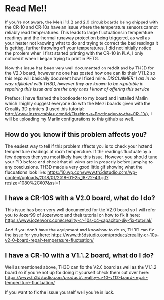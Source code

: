# Read Me!!

If you're not aware, the Melzi 1.1.2 and 2.0 circuit boards being shipped with the CR-10 and CR-10s have an issue where the temperature sensors cannot reliably read temperatures. This leads to large fluctuations in temperature readings and the thermal runaway protection being triggered, as well as your heater not knowing what to do and trying to correct the bad readings it is getting, further throwing off your temperatures. I did not initially notice the problem when I first started printing with the CR-10 in PLA, I only noticed it when I began trying to print in PETG.

Now this issue has been very well documented on reddit and by TH3D for the V2.0 board, however no one has posted how one can fix their V1.1.2 so this repo will basically document how I fixed mine. *DISCLAIMER: I am in no way affiliated with TH3D, however they are known to be reputable in repairing this issue and are the only ones I know of offering this service*

Preface: I have flashed the bootloader to my board and installed Marlin which I highly suggest everyone do with the Melzi boards given with the Creality 3D printers (I used this tutorial: http://www.instructables.com/id/Flashing-a-Bootloader-to-the-CR-10/), I will be uploading my Marlin configurations to this github as well.

## How do you know if this problem affects you?

The easiest way to tell if this problem affects you is to check your hotend temperature readings at room temperature. If the readings fluctuate by a few degrees then you most likely have this issue. However, you should tune your PID before and check that all wires are in properly before jumping to any conclusions. TH3D made a very good little gif showing what the flucuations look like: https://i0.wp.com/www.th3dstudio.com/wp-content/uploads/2018/01/2018-01-25_18-22-43.gif?resize=1080%2C607&ssl=1

## I have a CR-10S with a V2.0 board, what do I do?

This issue has been very well documented for the V2.0 board so I will refer you to Jozer99 of Jozerworx and their tutorial on how to fix it here: https://www.jozerworx.com/creality-cr-10s-c4-capacitor-diy-fix-tutorial/

And if you don't have the equipment and knowhow to do so, TH3D can fix the issue for you here: https://www.th3dstudio.com/product/creality-cr-10s-v2-0-board-repair-temperature-fluctuation/

## I have a CR-10 with a V1.1.2 board, what do I do?

Well as mentioned above, TH3D can fix the V2.0 board as well as the V1.1.2 board so if you're not up for doing it yourself check them out over here: https://www.th3dstudio.com/product/creality-cr-10-v112-board-repair-temperature-fluctuation/

If you want to fix the issue yourself well you're in luck. 



